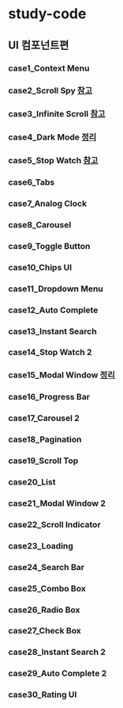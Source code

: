 # study-code
## UI 컴포넌트편
### case1_Context Menu
### case2_Scroll Spy <a href='https://github.com/mannue/study/blob/css/fastCampus/secretCode/case2_scroll_spy/memo.md'>참고</a>
### case3_Infinite Scroll <a href='https://github.com/mannue/study/blob/css/fastCampus/secretCode/case3_InfiniteScroll/memo.md'>참고</a>
### case4_Dark Mode <a href='https://github.com/hyo814/study-code/blob/main/darkmode.md'>정리</a>
### case5_Stop Watch <a href='https://www.notion.so/case-5-02a54e58c9894ca6ac576282853cde1d'>참고</a>
### case6_Tabs
### case7_Analog Clock
### case8_Carousel
### case9_Toggle Button
### case10_Chips UI
### case11_Dropdown Menu
### case12_Auto Complete
### case13_Instant Search
### case14_Stop Watch 2
### case15_Modal Window <a href='https://github.com/hyo814/study-code/blob/main/modal.md'>정리</a>
### case16_Progress Bar
### case17_Carousel 2
### case18_Pagination
### case19_Scroll Top
### case20_List
### case21_Modal Window 2
### case22_Scroll Indicator
### case23_Loading
### case24_Search Bar
### case25_Combo Box
### case26_Radio Box
### case27_Check Box
### case28_Instant Search 2
### case29_Auto Complete 2
### case30_Rating UI
